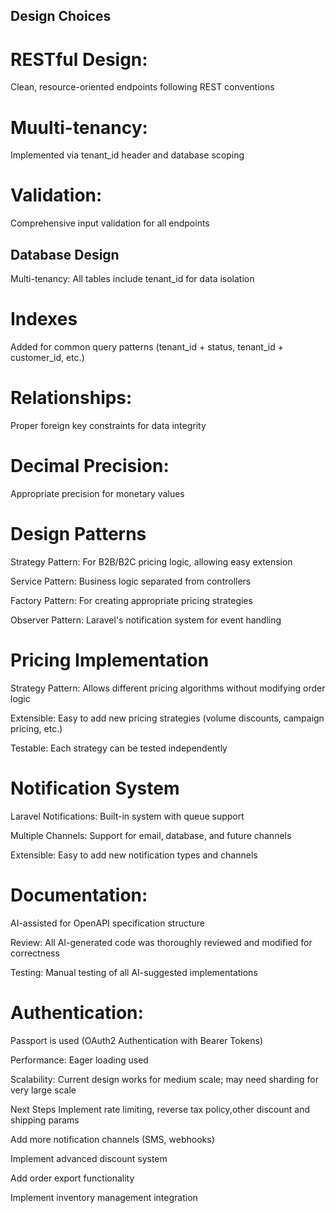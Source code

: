 ##  Design Choices
# RESTful Design:
 Clean, resource-oriented endpoints following REST conventions
#   Muulti-tenancy: 
Implemented via tenant_id header and database scoping

# Validation:
 Comprehensive input validation for all endpoints

## Database Design
Multi-tenancy: All tables include tenant_id for data isolation

# Indexes
 Added for common query patterns (tenant_id + status, tenant_id + customer_id, etc.)

 # Relationships:
 Proper foreign key constraints for data integrity

# Decimal Precision:
 Appropriate precision for monetary values

# Design Patterns
Strategy Pattern: For B2B/B2C pricing logic, allowing easy extension

Service Pattern: Business logic separated from controllers

Factory Pattern: For creating appropriate pricing strategies

Observer Pattern: Laravel's notification system for event handling

# Pricing Implementation
Strategy Pattern: Allows different pricing algorithms without modifying order logic

Extensible: Easy to add new pricing strategies (volume discounts, campaign pricing, etc.)

Testable: Each strategy can be tested independently


# Notification System
Laravel Notifications: Built-in system with queue support

Multiple Channels: Support for email, database, and future channels

Extensible: Easy to add new notification types and channels

# Documentation: 
AI-assisted for OpenAPI specification structure

Review: All AI-generated code was thoroughly reviewed and modified for correctness

Testing: Manual testing of all AI-suggested implementations

# Authentication: 
Passport is used (OAuth2 Authentication with Bearer Tokens)

Performance: Eager loading used

Scalability: Current design works for medium scale; may need sharding for very large scale

Next Steps
Implement  rate limiting, reverse tax policy,other discount and shipping params


Add more notification channels (SMS, webhooks)

Implement advanced discount system

Add order export functionality

Implement inventory management integration
